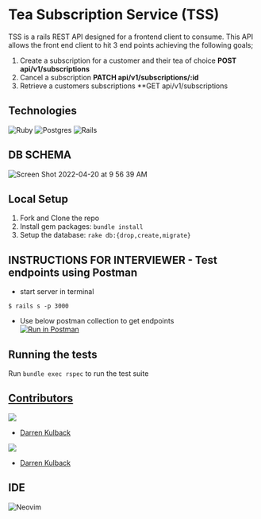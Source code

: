 # Tea Subscription Service (TSS)
TSS is a rails REST API designed for a frontend client to consume. This API allows the front end client to hit 3 end points achieving the following goals; 
1. Create a subscription for a customer and their tea of choice **POST api/v1/subscriptions**
2. Cancel a subscription **PATCH api/v1/subscriptions/:id**
3. Retrieve a customers subscriptions **GET api/v1/subscriptions

## Technologies
![Ruby](https://img.shields.io/badge/ruby-%23CC342D.svg?style=for-the-badge&logo=ruby&logoColor=white)
![Postgres](https://img.shields.io/badge/postgres-%23316192.svg?style=for-the-badge&logo=postgresql&logoColor=white)
![Rails](https://img.shields.io/badge/rails-%23CC0000.svg?style=for-the-badge&logo=ruby-on-rails&logoColor=white)


## DB SCHEMA
![Screen Shot 2022-04-20 at 9 56 39 AM](https://user-images.githubusercontent.com/83717116/164272870-2dbcfe5f-4e91-46ce-bf3c-4eea813e960b.png)

  
## Local Setup

1. Fork and Clone the repo
2. Install gem packages: `bundle install`
3. Setup the database: `rake db:{drop,create,migrate}` 

## INSTRUCTIONS FOR INTERVIEWER - Test endpoints using Postman

* start server in terminal
``` 
$ rails s -p 3000
``` 
* Use below postman collection to get endpoints<br>
[![Run in Postman](https://run.pstmn.io/button.svg)](https://app.getpostman.com/run-collection/163e0d581ec2c0996b89?action=collection%2Fimport)



## Running the tests
Run `bundle exec rspec` to run the test suite

## <ins>Contributors</ins>
<p>
  <img src="https://img.shields.io/badge/LinkedIn-0077B5?style=for-the-badge&logo=linkedin&logoColor=white" />
</p>

- [Darren Kulback](https://www.linkedin.com/in/darren-kulback-9b2394189/)

<p>
  <img src="https://img.shields.io/badge/GitHub-100000?style=for-the-badge&logo=github&logoColor=white" />
</p>

- [Darren Kulback](https://github.com/dkulback)
## IDE
![Neovim](https://img.shields.io/badge/NeoVim-%2357A143.svg?&style=for-the-badge&logo=neovim&logoColor=white)


